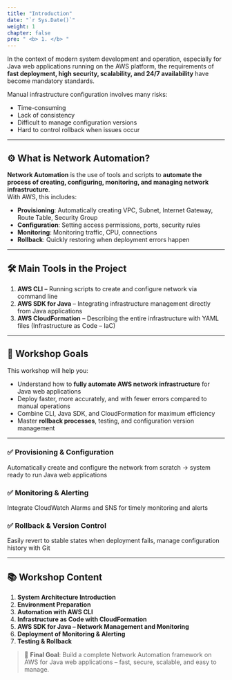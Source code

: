 ```yaml
---
title: "Introduction"
date: "`r Sys.Date()`"
weight: 1
chapter: false
pre: " <b> 1. </b> "
---
```


In the context of modern system development and operation, especially for Java web applications running on the AWS platform, the requirements of **fast deployment, high security, scalability, and 24/7 availability** have become mandatory standards.

Manual infrastructure configuration involves many risks:
- Time-consuming
- Lack of consistency
- Difficult to manage configuration versions
- Hard to control rollback when issues occur

---

## ⚙️ What is Network Automation?

**Network Automation** is the use of tools and scripts to **automate the process of creating, configuring, monitoring, and managing network infrastructure**.  
With AWS, this includes:
- **Provisioning**: Automatically creating VPC, Subnet, Internet Gateway, Route Table, Security Group
- **Configuration**: Setting access permissions, ports, security rules
- **Monitoring**: Monitoring traffic, CPU, connections
- **Rollback**: Quickly restoring when deployment errors happen

---

## 🛠 Main Tools in the Project

1. **AWS CLI** – Running scripts to create and configure network via command line  
2. **AWS SDK for Java** – Integrating infrastructure management directly from Java applications  
3. **AWS CloudFormation** – Describing the entire infrastructure with YAML files (Infrastructure as Code – IaC)  

---

## 🎯 Workshop Goals

This workshop will help you:
- Understand how to **fully automate AWS network infrastructure** for Java web applications
- Deploy faster, more accurately, and with fewer errors compared to manual operations
- Combine CLI, Java SDK, and CloudFormation for maximum efficiency
- Master **rollback processes**, testing, and configuration version management

---

### ✅ Provisioning & Configuration  
Automatically create and configure the network from scratch → system ready to run Java web applications

### ✅ Monitoring & Alerting  
Integrate CloudWatch Alarms and SNS for timely monitoring and alerts

### ✅ Rollback & Version Control  
Easily revert to stable states when deployment fails, manage configuration history with Git

---

## 📚 Workshop Content

1. **System Architecture Introduction**  
2. **Environment Preparation**  
3. **Automation with AWS CLI**  
4. **Infrastructure as Code with CloudFormation**  
5. **AWS SDK for Java – Network Management and Monitoring**  
6. **Deployment of Monitoring & Alerting**  
7. **Testing & Rollback**  

> 🧠 **Final Goal**: Build a complete Network Automation framework on AWS for Java web applications – fast, secure, scalable, and easy to manage.
